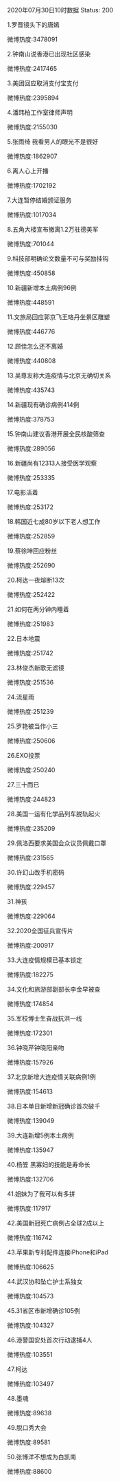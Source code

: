 2020年07月30日10时数据
Status: 200

1.罗晋镜头下的唐嫣

微博热度:3478091

2.钟南山说香港已出现社区感染

微博热度:2417465

3.美团回应取消支付宝支付

微博热度:2395894

4.潘玮柏工作室律师声明

微博热度:2155030

5.张雨绮 我看男人的眼光不是很好

微博热度:1862907

6.离人心上开播

微博热度:1702192

7.大连暂停结婚颁证服务

微博热度:1017034

8.五角大楼宣布撤离1.2万驻德美军

微博热度:701044

9.科技部明确论文数量不可与奖励挂钩

微博热度:450858

10.新疆新增本土病例96例

微博热度:448591

11.文旅局回应郭京飞王珞丹坐景区雕塑

微博热度:446776

12.顾佳怎么还不离婚

微博热度:440808

13.吴尊友称大连疫情与北京无确切关系

微博热度:435743

14.新疆现有确诊病例414例

微博热度:378753

15.钟南山建议香港开展全民核酸筛查

微博热度:289056

16.新疆尚有12313人接受医学观察

微博热度:253335

17.电影活着

微博热度:253172

18.韩国近七成80岁以下老人想工作

微博热度:252859

19.蔡徐坤回应粉丝

微博热度:252690

20.柯达一夜熔断13次

微博热度:252422

21.如何在两分钟内睡着

微博热度:251983

22.日本地震

微博热度:251742

23.林俊杰新歌无滤镜

微博热度:251536

24.流星雨

微博热度:251239

25.罗艳被当作小三

微博热度:250606

26.EXO投票

微博热度:250240

27.三十而已

微博热度:244823

28.美国一运有化学品列车脱轨起火

微博热度:235209

29.佩洛西要求美国会众议员佩戴口罩

微博热度:231565

30.许幻山改手机密码

微博热度:229457

31.神孩

微博热度:229064

32.2020全国征兵宣传片

微博热度:200917

33.大连疫情规模已基本锁定

微博热度:182275

34.文化和旅游部副部长李金早被查

微博热度:174854

35.军校博士生奋战抗洪一线

微博热度:172301

36.钟晓芹钟晓阳亲吻

微博热度:157926

37.北京新增大连疫情关联病例1例

微博热度:154613

38.日本单日新增新冠确诊首次破千

微博热度:139049

39.大连新增5例本土病例

微博热度:135947

40.杨笠 黑寡妇的技能是寿命长

微博热度:132706

41.姐妹为了我可以有多拼

微博热度:117917

42.美国新冠死亡病例占全球2成以上

微博热度:116742

43.苹果新专利配件连接iPhone和iPad

微博热度:106625

44.武汉协和坠亡护士系独女

微博热度:104573

45.31省区市新增确诊105例

微博热度:104327

46.港警国安处首次行动逮捕4人

微博热度:103551

47.柯达

微博热度:103497

48.墨魂

微博热度:89638

49.脱口秀大会

微博热度:89581

50.张博洋不想成为白凯南

微博热度:88600

